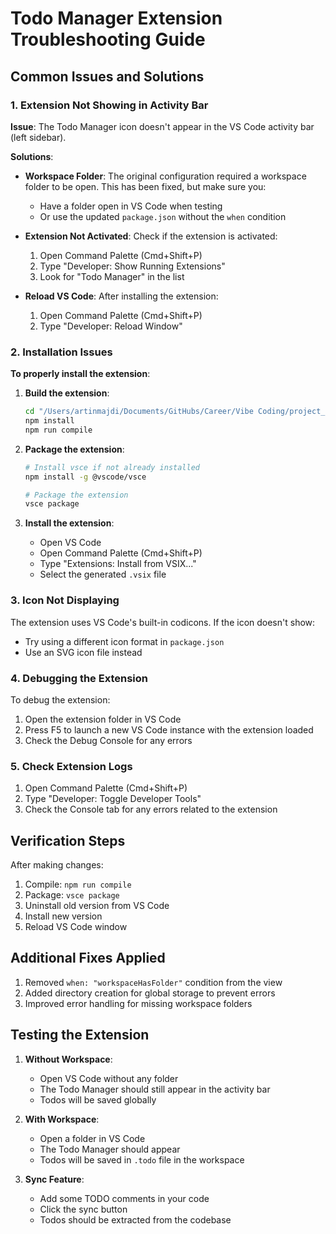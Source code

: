 # Todo Manager Extension Troubleshooting Guide

## Common Issues and Solutions

### 1. Extension Not Showing in Activity Bar

**Issue**: The Todo Manager icon doesn't appear in the VS Code activity bar (left sidebar).

**Solutions**:
- **Workspace Folder**: The original configuration required a workspace folder to be open. This has been fixed, but make sure you:
  - Have a folder open in VS Code when testing
  - Or use the updated `package.json` without the `when` condition

- **Extension Not Activated**: Check if the extension is activated:
  1. Open Command Palette (Cmd+Shift+P)
  2. Type "Developer: Show Running Extensions"
  3. Look for "Todo Manager" in the list

- **Reload VS Code**: After installing the extension:
  1. Open Command Palette (Cmd+Shift+P)
  2. Type "Developer: Reload Window"

### 2. Installation Issues

**To properly install the extension**:

1. **Build the extension**:
   ```bash
   cd "/Users/artinmajdi/Documents/GitHubs/Career/Vibe Coding/project_template_manager/extensions/task-manager"
   npm install
   npm run compile
   ```

2. **Package the extension**:
   ```bash
   # Install vsce if not already installed
   npm install -g @vscode/vsce
   
   # Package the extension
   vsce package
   ```

3. **Install the extension**:
   - Open VS Code
   - Open Command Palette (Cmd+Shift+P)
   - Type "Extensions: Install from VSIX..."
   - Select the generated `.vsix` file

### 3. Icon Not Displaying

The extension uses VS Code's built-in codicons. If the icon doesn't show:
- Try using a different icon format in `package.json`
- Use an SVG icon file instead

### 4. Debugging the Extension

To debug the extension:
1. Open the extension folder in VS Code
2. Press F5 to launch a new VS Code instance with the extension loaded
3. Check the Debug Console for any errors

### 5. Check Extension Logs

1. Open Command Palette (Cmd+Shift+P)
2. Type "Developer: Toggle Developer Tools"
3. Check the Console tab for any errors related to the extension

## Verification Steps

After making changes:
1. Compile: `npm run compile`
2. Package: `vsce package`
3. Uninstall old version from VS Code
4. Install new version
5. Reload VS Code window

## Additional Fixes Applied

1. Removed `when: "workspaceHasFolder"` condition from the view
2. Added directory creation for global storage to prevent errors
3. Improved error handling for missing workspace folders

## Testing the Extension

1. **Without Workspace**: 
   - Open VS Code without any folder
   - The Todo Manager should still appear in the activity bar
   - Todos will be saved globally

2. **With Workspace**:
   - Open a folder in VS Code
   - The Todo Manager should appear
   - Todos will be saved in `.todo` file in the workspace

3. **Sync Feature**:
   - Add some TODO comments in your code
   - Click the sync button
   - Todos should be extracted from the codebase
